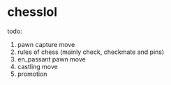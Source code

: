 # chesslol

todo:

1) pawn capture move
2) rules of chess (mainly check, checkmate and pins)
3) en_passant pawn move
4) castling move
5) promotion
